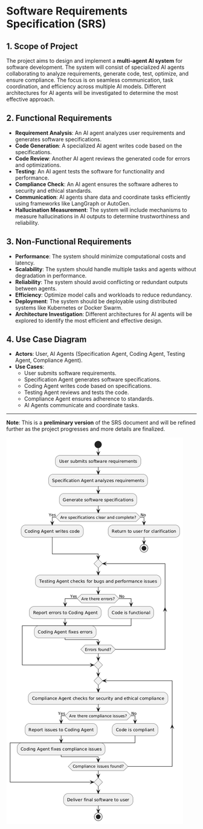 # Software Requirements Specification (SRS)

## 1. Scope of Project
The project aims to design and implement a **multi-agent AI system** for software development. The system will consist of specialized AI agents collaborating to analyze requirements, generate code, test, optimize, and ensure compliance. The focus is on seamless communication, task coordination, and efficiency across multiple AI models. Different architectures for AI agents will be investigated to determine the most effective approach.

## 2. Functional Requirements
- **Requirement Analysis**: An AI agent analyzes user requirements and generates software specifications.
- **Code Generation**: A specialized AI agent writes code based on the specifications.
- **Code Review**: Another AI agent reviews the generated code for errors and optimizations.
- **Testing**: An AI agent tests the software for functionality and performance.
- **Compliance Check**: An AI agent ensures the software adheres to security and ethical standards.
- **Communication**: AI agents share data and coordinate tasks efficiently using frameworks like LangGraph or AutoGen.
- **Hallucination Measurement**: The system will include mechanisms to measure hallucinations in AI outputs to determine trustworthiness and reliability.

## 3. Non-Functional Requirements
- **Performance**: The system should minimize computational costs and latency.
- **Scalability**: The system should handle multiple tasks and agents without degradation in performance.
- **Reliability**: The system should avoid conflicting or redundant outputs between agents.
- **Efficiency**: Optimize model calls and workloads to reduce redundancy.
- **Deployment**: The system should be deployable using distributed systems like Kubernetes or Docker Swarm.
- **Architecture Investigation**: Different architectures for AI agents will be explored to identify the most efficient and effective design.

## 4. Use Case Diagram
- **Actors**: User, AI Agents (Specification Agent, Coding Agent, Testing Agent, Compliance Agent).
- **Use Cases**:
  - User submits software requirements.
  - Specification Agent generates software specifications.
  - Coding Agent writes code based on specifications.
  - Testing Agent reviews and tests the code.
  - Compliance Agent ensures adherence to standards.
  - AI Agents communicate and coordinate tasks.

---

**Note**: This is a **preliminary version** of the SRS document and will be refined further as the project progresses and more details are finalized.


![usecasediagram](usecasediagram.png)



